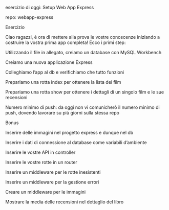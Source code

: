 esercizio di oggi: Setup Web App Express

repo: webapp-express

Esercizio

Ciao ragazzi, è ora di mettere alla prova le vostre conoscenze iniziando a costruire la vostra prima app completa! Ecco i primi step:

Utilizzando il file in allegato, creiamo un database con MySQL Workbench

Creiamo una nuova applicazione Express

Colleghiamo l’app al db e verifichiamo che tutto funzioni

Prepariamo una rotta index per ottenere la lista dei film

Prepariamo una rotta show per ottenere i dettagli di un singolo film e le sue recensioni

Numero minimo di push: da oggi non vi comunicherò il numero minimo di push, dovendo lavorare su più giorni sulla stessa repo

Bonus

Inserire delle immagini nel progetto express e dunque nel db

Inserire i dati di connessione al database come variabili d’ambiente

Inserire le vostre API in controller

Inserire le vostre rotte in un router

Inserire un middleware per le rotte inesistenti

Inserire un middleware per la gestione errori

Creare un middleware per le immagini

Mostrare la media delle recensioni nel dettaglio del libro